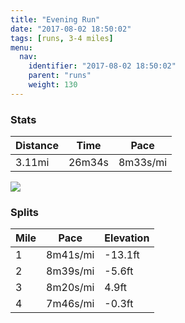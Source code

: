 ```yaml
---
title: "Evening Run"
date: "2017-08-02 18:50:02"
tags: [runs, 3-4 miles]
menu:
  nav:
    identifier: "2017-08-02 18:50:02"
    parent: "runs"
    weight: 130
---
```


### Stats

| Distance | Time | Pace |
|----------|------|------|
|3.11mi|26m34s|8m33s/mi|

<img src='https://maps.googleapis.com/maps/api/staticmap?maptype=roadmap&path=enc:asjeIh{vL|ATn@zFfAkAAiGfBaCfDYtBlDwJlFOiFdB{ClDWlB~DuJnEIwErB_DnDG`BfDgKtERuGfCqBjCH`BdDsJ|EYeFlCeDtCHdBbDwJtEQyEtB{C~CStBjDmJ`F[qEjBkDfDUrB|DiKpE?yEvBeDxCKxBvDcKrEJqGvCiC&key=AIzaSyAfqMeaZ1CCJFGP5cWud__oZnT_Pybg-1M&size=800x800&markers=color:yellow|label:S|53.47137,-2.25221&markers=color:green|label:F|53.46948,-2.251'>

### Splits

| Mile | Pace | Elevation |
|------|------|-----------|
|1|8m41s/mi|-13.1ft|
|2|8m39s/mi|-5.6ft|
|3|8m20s/mi|4.9ft|
|4|7m46s/mi|-0.3ft|
